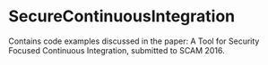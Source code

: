 # SecureContinuousIntegration
Contains code examples discussed in the paper: A Tool for Security Focused Continuous Integration, submitted to SCAM 2016.
